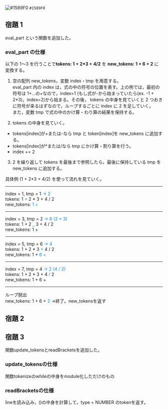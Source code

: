 ![#1589F0](https://via.placeholder.com/15/1589F0/000000?text=+) `#1589F0`

## 宿題 1

eval_part という関数を追加した。

### eval_part の仕様

以下の 1〜3 を行うことで**tokens: 1 + 2\*3 + 4/2** を **new_tokens: 1 + 6 + 2** に変換する。

1. 空の配列 new_tokens，変数 index・tmp を用意する。<br/>
   eval_part 内の index は，式の中の符号の位置を表す。上の例では，最初の符号は 1+...の+なので，index=1
   (もし式が-から始まっていたら(ex. -1 + 2\*3)，index=2)から始まる。その後， tokens の中身を見ていくと 2 つおきに符号が来るはずなので，ループするごとに index に 2 を足していく。<br/>
   また，変数 tmp で式の中のかけ算・わり算の結果を保持する。<br/>

2. tokens の中身を見ていく。<br/>

- tokens[index]が+または-なら tmp と token[index]を new_tokens に追加する。
- tokens[index]が\*または/なら tmp にかけ算・割り算を行う。
- index += 2

3. 2 を繰り返して tokens を最後まで参照したら，最後に保持している tmp を new_tokens に追加する。

具体例 (1 + 2\*3 + 4/2) を使って流れを見ていく。

---

index = 1, tmp = 1 <span style="color: #1589F0;">-> 2</span><br/>
tokens: 1 <span style="color: #1589F0;">+</span> 2 \* 3 + 4 / 2<br/>
new_tokens: <span style="color: #1589F0;">1 +</span>

---

index = 3, tmp = 2 <span style="color: #1589F0;">-> 6 (2 * 3)</span><br/>
tokens: 1 + 2 <span style="color: #1589F0;">_</span> 3 + 4 / 2<br/>
new_tokens: 1 +

---

index = 5, tmp = 6 <span style="color: #1589F0;">-> 4</span><br/>
tokens: 1 + 2 \* 3 <span style="color: #1589F0;">+</span> 4 / 2<br/>
new_tokens: 1 + <span style="color: #1589F0;">6 +</span>

---

index = 7, tmp = 4 <span style="color: #1589F0;">-> 2 (4 / 2)</span><br/>
tokens: 1 + 2 \* 3 + 4 <span style="color: #1589F0;">/</span> 2<br/>
new_tokens: 1 + 6 +

---

ループ脱出<br/>
new_tokens: 1 + 6 + <span style="color: #1589F0;">2</span>
→終了。new_tokensを返す

## 宿題 2



## 宿題 3

関数update_tokensとreadBracketsを追加した。

### update_tokensの仕様

関数tokenizeのwhileの中身をmodule化しただけのもの

### readBracketsの仕様

lineを読み込み，()の中身を計算して，type = NUMBER のtokenを返す。
